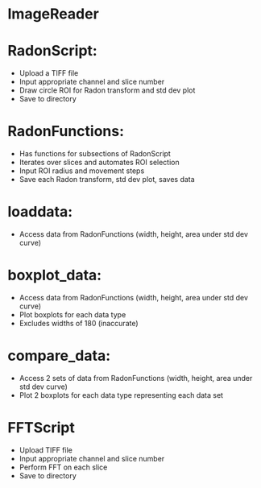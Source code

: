 # ImageReader

# RadonScript: 
- Upload a TIFF file
- Input appropriate channel and slice number
- Draw circle ROI for Radon transform and std dev plot
- Save to directory

# RadonFunctions:
- Has functions for subsections of RadonScript
- Iterates over slices and automates ROI selection
- Input ROI radius and movement steps
- Save each Radon transform, std dev plot, saves data

# loaddata:
- Access data from RadonFunctions (width, height, area under std dev curve)

# boxplot_data:
- Access data from RadonFunctions (width, height, area under std dev curve)
- Plot boxplots for each data type
- Excludes widths of 180 (inaccurate)

# compare_data:
- Access 2 sets of data from RadonFunctions (width, height, area under std dev curve)
- Plot 2 boxplots for each data type representing each data set


# FFTScript
- Upload TIFF file
- Input appropriate channel and slice number
- Perform FFT on each slice
- Save to directory

